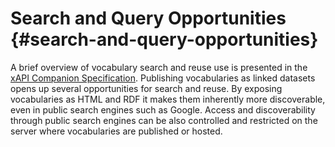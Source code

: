 # Search and Query Opportunities {#search-and-query-opportunities}

A brief overview of vocabulary search and reuse use is presented in the [xAPI Companion Specification](https://docs.google.com/document/d/1SmyEu5qxTdun-BVNoznhbInKXZ5xLKYp_49qyXa0Lqc/edit#heading=h.92yc9l555tqv). Publishing vocabularies as linked datasets opens up several opportunities for search and reuse. By exposing vocabularies as HTML and RDF it makes them inherently more discoverable, even in public search engines such as Google. Access and discoverability through public search engines can be also controlled and restricted on the server where vocabularies are published or hosted.